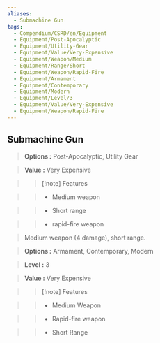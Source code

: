 ```yaml
---
aliases:
  - Submachine Gun
tags:
  - Compendium/CSRD/en/Equipment
  - Equipment/Post-Apocalyptic
  - Equipment/Utility-Gear
  - Equipment/Value/Very-Expensive
  - Equipment/Weapon/Medium
  - Equipment/Range/Short
  - Equipment/Weapon/Rapid-Fire
  - Equipment/Armament
  - Equipment/Contemporary
  - Equipment/Modern
  - Equipment/Level/3
  - Equipment/Value/Very-Expensive
  - Equipment/Weapon/Rapid-Fire
---
```

    
      
## Submachine Gun      
      
>      
> **Options :** Post-Apocalyptic, Utility Gear      
> **Value :** Very Expensive      
>>[!note] Features      
>> - Medium weapon      
>> - Short range      
>> - rapid-fire weapon      
      
>Medium weapon (4 damage), short range.      
> **Options :** Armament, Contemporary, Modern      
> **Level :** 3      
> **Value :** Very Expensive      
>>[!note] Features      
>> - Medium Weapon      
>> - Rapid-fire weapon      
>> - Short Range